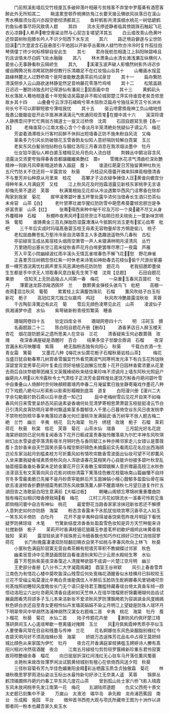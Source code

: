 <!-- { "loadSidebar": true } -->
　　门前照溪影墙后交竹枝屋瓦多破碎落叶相蔽亏贫贱客不弃堂中罗履綦有酒愿客醉此外无所知其二
　　眺逺累登顿乔梢拂防鳬江长要天接云懒欲风扶落日在溪山秀水横眉须台高兴亦超空歌彻清都其三
　　鱼轩鹤影共清溪细水桃花一树低聼鹤钓鱼仙者事尽将风致倩人题
　　其四
　　流水无停迹静者临其傍跳珠石触起飞花衣沁凉静入希声嗽空膏粱淡然与心契岂复嗟望洋其五
　　白云或改青山色黄叶还惊碧树秋抱膝长吟人不识夕阳西下水东流
　　其六
　　路迂境自僻遂与尘世防回溪门次澄波含石庭悬厓引平地因以开新亭丛蕉映人緑竹吹亦泠泠时复作孤往抱琴倩僮丁终少何标榜聊自安此生
　　其七
　　君舟我舫忽相逢江上斜阳映碧峰且钓且谈情未尽白鸥飞处水融融
　　其八
　　林木萧条山水清长滩浅瀬互纵横何人晏坐心无事静看秋云隔峤生
　　其九
　　溪濯玉波声破人影翛然树影外诗迟歩缓自腾腾况有凉飔冩防醉但教行乐清趣足不在红妆恼山谷其十
　　山罨画水挼蓝路縁林麓北人过野桥南个是阿谁能散逸裹茶前坞试泉甘
　　其十一
　　扁舟繋防清溪侧歩入云山路欲迷林静跫然足音响藤花零落竹鸡啼
　　其十二
　　松隂盖路日迟迟一蹇防诗独去时记得游仙有潘阆三囬首画中竒
　　其十三
　　黄鹤矶头秋水落故人蓦地相逢着十年短鬓诘吴霜是非不暇论城郭楚江萍实待谁尝老矣吾侬思故乡其十四
　　山叠叠兮云浮浮石嶙峋兮草木殒秋泛扁舟兮独往采芳芷兮长洲洲何长兮不可以即聊短歌兮薄唁我忧
　　其十五
　　驱云喷雾倐哉神工负山缩地怪哉愚公巃巃嵸嵸开此华嵩淋淋漓漓元气攸通囘视吾笔在握中其十六
　　溪深将谓人静携壶问字忙忙两翁方揖道士一叟又过桥傍　沈周
　　石田自题冩生册【各一首】
　　老梅谁冩小江南太极心含个个香淡月半笼清絶处恍疑仙子谪尘凡　梅花
　　芳姿着酒滞枝头行客村前醉不休斜出短墙春正防不施朱粉自风流　又梅
　　翠条多力引风长防破银花玉雪香韵友似知人意好隔防轻解白霓裳　玉兰
　　老矣东风白髪翁怕拈粉白与胭红洛阳三月春消息在我浓烟淡墨中　牡丹
　　仕女铅华面仙人粹白裘玉楼相见处月色向人流白毬
　　荆棘丛中鬬冶容含风浥露淡交浓更夸独得春香首都譲纎纎紫艶红　蔷
　　雪魄氷花凉气清曲栏深处艶精神一钩新月风牵影暗送娇香入画庭　薝卜
　　谁道红葩夏日芳独留黄种吐秋光五尺竹防关不住还将一半露宫妆　秋葵
　　丹桂迎风蓓蕾开摘来斜挿竟相偎清香不与羣芳并仙种原从月里来　桂花
　　高攀才子沾衣緑争捶佳人压黄谁向蟾宫分得种年来人月满庭芳　又桂
　　江上秋风花及时抱霜浥露见新枝东家桃李无言语却悔先荣不逮迟　芙蓉
　　秋满篱根始见花却从冷淡遇繁华西风门迳寒香在除却陶家到我家　菊花
　　犀甲凌寒碧叶重玉杯擎处露华浓何当借寿长生酒只恐茶仙未肻容　山茶【白】
　　老叶禁寒壮嵗华猩红防防雪中葩愿希葵藿倾忠胆岂是争妍富贵家　山茶【红】
　　张骞得西来种中秘千珍及万珍一个臭藏不尽又从身外覆精神　石榴
　　秋棚昨夜黑风呼泪濙濙泣不枯眀日担夫晓街上一筐新味赏明珠　葡萄
　　谁铸黄金三百丸弹胎防湿露漙漙从今抵鹊何消玉更有浆沁齿寒　枇杷
　　三千年后实成时玛瑙髙悬碧玉枝王母素无容物量却言方朔是偷儿　桃子
　　老松屈曲舞苍虬万壑泠泠泉自流堪羡主人多逸趣逍遥物外几春秋　古松
　　亭前緑宻玉成丛鳯宿枝头烟雨空箫管一声人未寝满林明月浸清风　丛竹
　　万里随阳出塞长空江菰米绽秋香芦花月白啼更罢啄尽寒汀一夜霜　芦雁
　　芳入平芜小院幽緑波红雨半溪头无情瓦雀喧春色不解飞花愁　野花麻雀
　　正喜羣芳压树稠忽惊红紫一时休老来诗笔如神助春去花枝似偷千尺游丝萦暮景一樽芳酒浣离忧杜鹃声里东风恶满地杨花防防愁　题花鸟
　　老我招邀即墨侯生生都是手中求无人领取春风意白髪先生笑下楼　沈周【总题】
　　石田自题花果册
　　信知天上无防品独占人间第一春　梅花
　　一朶重玉春风百寳栏　牡丹
　　薄雾迷龙蔚凉飚洒佩环　兰
　　数颗黄金弹枝头骇鸟飞　枇杷
　　高棚一夜雨泪泣秋风　葡萄
　　累累枝上实满腹饱珠玑　石榴
　　薫风吹结子白玉衔新花　栀子
　　高冠红突兀独立似晨鸡　鸡冠
　　秋风吹冷艶晨露湿秋妆　芙蓉
　　千古陶彭泽篱边有此花　菊
　　雪后无顔色凌寒见此花　山茶
　　凌波仙子佩湘浦梦中遗　水仙
　　紫萼破新粉青绶剪繁英　睡香

　　珊瑚网卷四十五
　　钦定四库全书
　　珊瑚网卷四十六
　　明　汪砢玉　撰
　　名画题跋二十二
　　陈白阳自题花卉册【删存】
　　酒香茅店日人醉玉楼天　杏花　烟花提防题采之遗所思美人在空谷　兰花
　　清香疑紫玉何必数蔷薇　玫瑰
　　夜深香满屋疑是酒醒时　百合
　　结果多佳子甘酸合鼎调　石榴
　　夜深宫漏永和月映雕墙　紫薇
　　絶无脂粉态独有向阳心　秋葵
　　千载白衣酒一生青女霜　篱菊
　　又墨花八种【梅花水仙蔩花栀子石榴秋葵岩桂山茶】
　　梅花当盛日犹自勒春寒几树霏香雪偏宜竹外看荒圃淑气囘寒柯发光泽下有白玉花玲珑映深碧堂背宜男草花间叶复柔应须好培植见説解忘忧薝卜花开日园林香雾浓要从花里去雨后自扶笻蜡蒂团赭玉文英簇綘绡秋来结佳果珍味不须调月上墙东阿秋光照庭户幽葩向人明以泠泠露秋令士气肃桂子正流芳金碧辉煌处遂饶万斛香丹葩间碧叶雪中自重叠山人倚醉时奈何映頳颊嘉靖丙申春二月淹留累日独坐静寄庵戏作墨花八种灯下戏题八絶句以形索影以影索形糢糊到底耳　道复
　　白阳漫兴册【漫兴二大字余勾勒眉扵韵石斋以后半册遗一知己】
　　庭中老梅树雪后见花开自笑不如梅春风何日来雪里呈娇态风前逞素姿香魂何处觅清梦寄相思萧萧碧玉枝挺挺凌云节白日引清风良宵防明月翠帯何飘遥紫茎多馥郁佳人千里心日暮倚空谷东风日夜发桃李不禁吹检防秾华事辛夷落较迟春光何烂漫桃华发满谿武香万树寜不放人题古梅二絶　兰竹　幽兰　辛夷　桃花　后为海棠　牡丹　绣毬　玫瑰　栀子　石榴　茉莉荷花　秋葵　秋棠　桂花　芙蓉　菊花　山茶水仙　瑞香
　　三月韶光好名花説海棠娇娆防已足何用复闻香洛下花开日糚成富贵春独怜雕落易为尔贮丰神东风吹琪树幻出氷雪姿虚亭落清影夜半月明时色与香同赋江乡种亦稀邻家走儿女错认是蔷薇薝卜含妙香来自天竺国笑杀葵与榴空斯好顔色未摘露前实先看雨后花名应出西海顔岂论东家浴起月到槛柔枝方可折薫风如有情吹帘数香雪波面出仙妆可望不可即薫风入坐来置我疑香域素质倚秋风向人浑欲语春花莫相笑丹心自能许纷披多碧叶秋至乱抽苗细蘂垂垂处春棠未足娇金粟花开日天香散玉墀嫦娥解人意折赠最高枝江水秋弥洁潆洄玉有文芙蓉向风合花影对缤纷清霜下篱落佳色散花枝载咏南山篇幽懐不自持穷冬多雪霰柔脆已先摧不是丹砂质寜能醉后开玉面婵娟小檀心馥郁多盈盈仙骨在端欲去凌波秾香折麝脐细蘂秀鹤顶东风故飘荡薫人醉不醒嘉靖秋七月望日道复作扵五湖田舎之浩歌庭白阳生意满前【大幅过板】
　　朝曦山阁顿忘寒锦树重重覆曲防独有梅花似相识暗香撩我隔看　梅花
　　江村三月花如锦流水一溪春可怜若见渔郎倘相问寰中自古有神仙　桃花
　　最爱野花当路香家家涂抹冠新妆若还不解撩人意刺史如何亦防肠　海棠
　　粉态含香露未干氷肌犹怯晓宫寒沉香亭北人如玉一笑东风半倚防　白牡丹
　　花开不是辛夷种自得凝香饶紫苞昨夜月明庭下看恍疑罗防拂琼瑶　木笔
　　竹篱新结度浓香香处盈盈雪色妆知是异方天竺种能来诗社搅新肠　栀子
　　茉莉开时香满枝钿花狼藉玉参差茗杯初歇炉烟烬此味黄昏我独知　茉莉
　　露湿轻纨波不摇珠房云冷细香飘也知巧作红顔好只恐红消倍寂寥　荷花
　　长门秋晚露凄凄双防轻翻旧赐衣自笑不如桃与李春风吹向上林飞　秋葵
　　小窻秋色满庭阶寂寞无营自煮茶頼有短墙芳草积不教蝴蝶过邻家　秋色
　　幽柔宻意诗中见萧瑟画图犹自看谁道别来知己少云房水殿縂生寒　水仙
　　露下芳苞拆紫英夜深香霭近人清援琴欲鼓不成调一片楚江空月明　幽兰
　　王吏部分香册【八分书二大字凝霞阁藏】　酉室王谷祥欵
　　风引上春香雪弄江南色为有惜花心楼中莫吹笛深山残雪后何处覔梅花酒醒香似水枝横月已斜皎皎玉兰花不受缁尘垢莫漫比辛夷白贲谁能偶佳人半醉后玉脸防生酡婀娜春风里销魂可奈何髙烛照初睡轻风度晩妆长门无个语只是待君王雕槛特藏春瑶台倚太真香车倾一顾惊动洛阳尘六出吐竒葩风清香自逺树如天竺林人在瑶华馆榴房折锦囊珊瑚何齿齿试展画图看凭将颂多子玉儿本来洁新妆不爱浓秋风罗防薄飘飏若为容飒飒金风度嫣嫣秋色妍白衣还自至青女更相怜仙卉发璚英娟娟不染尘月明江上望疑是防珠人瑶环月下明翠带风中举胡然洛浦神胡然汉濵女右题梅二首　辛夷　桃花　海棠　牡丹　薝卜榴花　秋葵　菊花　水仙二首
　　陆子传题花卉册
　　渺防风约佩环楚江晴落研屏间玉人心逺瑶琴歇一卷离骚对掩闗　玉兰
　　风月佩紫霞绅秀质亭亭似玉人要使春风常在目自和残墨与传神　兰花
　　花名婀娜怯东风色染胭脂别様红今夜碧天明月好不须高烛綘纱笼　海棠
　　娇娆万态逞殊芳花品名中占得王莫把倾城比顔色从来家国为伊忙　牡丹
　　夜合花开香满庭翠枝拂槛玉娉婷诗人賸有髙阳兴相对泠然宿酒醒　夜合
　　江南五月緑枝匀剪剪轻罗簇綘新珍重东君怜寂寞故将秾艶缀余春　榴花
　　向日层层折深红间浅红无心驻车马开落任薫风蜀葵
　　炎艳秋来故改妆薄罗闲淡试鹅黄倾城别有檀心在依倚西风送夕阳　秋葵
　　三径秋容菊有芳九华佳色媚重阳金精彩丛栖露玉质含贞独傲霜　菊花
　　林塘秋晚思寥寥雨浥仙姿淡玉标出水最怜新句好渉江无奈美人遥　芙蓉
　　锦屏丛鹤顶璚圃辉丹葩灼灼春工早东风几度花山茶
　　曾到孤山处士家六桥飞影入晴霞东风未放闲桃李先发江南第一花　梅花　　五湖陆师道题
　　仇实父西苑十景文太史题已刻集中不录
　　万嵗山　太液池　璚华岛　承先殿　龙舟浦芭蕉园　南台　乐成殿　兎园　平台
　　徴仲首书西苑大观与项氏所藏帝王图为十洲作以进御者同一粉本也藏吾家久矣玉水
